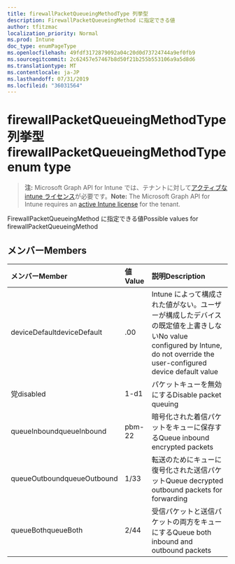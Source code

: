 ```yaml
---
title: firewallPacketQueueingMethodType 列挙型
description: FirewallPacketQueueingMethod に指定できる値
author: tfitzmac
localization_priority: Normal
ms.prod: Intune
doc_type: enumPageType
ms.openlocfilehash: 49fdf3172879092a04c20d0d73724744a9ef0fb9
ms.sourcegitcommit: 2c62457e57467b8d50f21b255b553106a9a5d8d6
ms.translationtype: MT
ms.contentlocale: ja-JP
ms.lasthandoff: 07/31/2019
ms.locfileid: "36031564"
---
```

# <a name="firewallpacketqueueingmethodtype-enum-type"></a><span data-ttu-id="0e6c1-103">firewallPacketQueueingMethodType 列挙型</span><span class="sxs-lookup"><span data-stu-id="0e6c1-103">firewallPacketQueueingMethodType enum type</span></span>

> <span data-ttu-id="0e6c1-104">**注:** Microsoft Graph API for Intune では、テナントに対して[アクティブな intune ライセンス](https://go.microsoft.com/fwlink/?linkid=839381)が必要です。</span><span class="sxs-lookup"><span data-stu-id="0e6c1-104">**Note:** The Microsoft Graph API for Intune requires an [active Intune license](https://go.microsoft.com/fwlink/?linkid=839381) for the tenant.</span></span>

<span data-ttu-id="0e6c1-105">FirewallPacketQueueingMethod に指定できる値</span><span class="sxs-lookup"><span data-stu-id="0e6c1-105">Possible values for firewallPacketQueueingMethod</span></span>

## <a name="members"></a><span data-ttu-id="0e6c1-106">メンバー</span><span class="sxs-lookup"><span data-stu-id="0e6c1-106">Members</span></span>
|<span data-ttu-id="0e6c1-107">メンバー</span><span class="sxs-lookup"><span data-stu-id="0e6c1-107">Member</span></span>|<span data-ttu-id="0e6c1-108">値</span><span class="sxs-lookup"><span data-stu-id="0e6c1-108">Value</span></span>|<span data-ttu-id="0e6c1-109">説明</span><span class="sxs-lookup"><span data-stu-id="0e6c1-109">Description</span></span>|
|:---|:---|:---|
|<span data-ttu-id="0e6c1-110">deviceDefault</span><span class="sxs-lookup"><span data-stu-id="0e6c1-110">deviceDefault</span></span>|<span data-ttu-id="0e6c1-111">.0</span><span class="sxs-lookup"><span data-stu-id="0e6c1-111">0</span></span>|<span data-ttu-id="0e6c1-112">Intune によって構成された値がない。ユーザーが構成したデバイスの既定値を上書きしない</span><span class="sxs-lookup"><span data-stu-id="0e6c1-112">No value configured by Intune, do not override the user-configured device default value</span></span>|
|<span data-ttu-id="0e6c1-113">党</span><span class="sxs-lookup"><span data-stu-id="0e6c1-113">disabled</span></span>|<span data-ttu-id="0e6c1-114">1-d</span><span class="sxs-lookup"><span data-stu-id="0e6c1-114">1</span></span>|<span data-ttu-id="0e6c1-115">パケットキューを無効にする</span><span class="sxs-lookup"><span data-stu-id="0e6c1-115">Disable packet queuing</span></span>|
|<span data-ttu-id="0e6c1-116">queueInbound</span><span class="sxs-lookup"><span data-stu-id="0e6c1-116">queueInbound</span></span>|<span data-ttu-id="0e6c1-117">pbm-2</span><span class="sxs-lookup"><span data-stu-id="0e6c1-117">2</span></span>|<span data-ttu-id="0e6c1-118">暗号化された着信パケットをキューに保存する</span><span class="sxs-lookup"><span data-stu-id="0e6c1-118">Queue inbound encrypted packets</span></span>|
|<span data-ttu-id="0e6c1-119">queueOutbound</span><span class="sxs-lookup"><span data-stu-id="0e6c1-119">queueOutbound</span></span>|<span data-ttu-id="0e6c1-120">1/3</span><span class="sxs-lookup"><span data-stu-id="0e6c1-120">3</span></span>|<span data-ttu-id="0e6c1-121">転送のためにキューに復号化された送信パケット</span><span class="sxs-lookup"><span data-stu-id="0e6c1-121">Queue decrypted outbound packets for forwarding</span></span>|
|<span data-ttu-id="0e6c1-122">queueBoth</span><span class="sxs-lookup"><span data-stu-id="0e6c1-122">queueBoth</span></span>|<span data-ttu-id="0e6c1-123">2/4</span><span class="sxs-lookup"><span data-stu-id="0e6c1-123">4</span></span>|<span data-ttu-id="0e6c1-124">受信パケットと送信パケットの両方をキューにする</span><span class="sxs-lookup"><span data-stu-id="0e6c1-124">Queue both inbound and outbound packets</span></span>|



